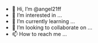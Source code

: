 - 👋 Hi, I’m @angel21ff
- 👀 I’m interested in ...
- 🌱 I’m currently learning ...
- 💞️ I’m looking to collaborate on ...
- 📫 How to reach me ...

<!---
angel21ff/angel21ff is a ✨ special ✨ repository because its `README.md` (this file) appears on your GitHub profile.
You can click the Preview link to take a look at your changes.
--->
